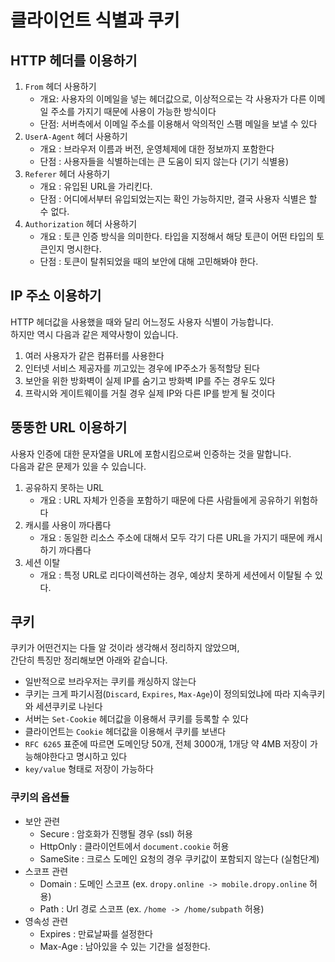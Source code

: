 # 클라이언트 식별과 쿠키

## HTTP 헤더를 이용하기

1. `From` 헤더 사용하기
    - 개요: 사용자의 이메일을 넣는 헤더값으로, 이상적으로는 각 사용자가 다른 이메일 주소를 가지기 때문에 사용이 가능한 방식이다
    - 단점: 서버측에서 이메일 주소를 이용해서 악의적인 스팸 메일을 보낼 수 있다
2. `UserA-Agent` 헤더 사용하기
    - 개요 : 브라우저 이름과 버전, 운영체제에 대한 정보까지 포함한다
    - 단점 : 사용자들을 식별하는데는 큰 도움이 되지 않는다 (기기 식별용)
3. `Referer` 헤더 사용하기
    - 개요 : 유입된 URL을 가리킨다.
    - 단점 : 어디에서부터 유입되었는지는 확인 가능하지만, 결국 사용자 식별은 할 수 없다.
4. `Authorization` 헤더 사용하기
    - 개요 : 토큰 인증 방식을 의미한다. 타입을 지정해서 해당 토큰이 어떤 타입의 토큰인지 명시한다.
    - 단점 : 토큰이 탈취되었을 때의 보안에 대해 고민해봐야 한다.

## IP 주소 이용하기

HTTP 헤더값을 사용했을 때와 달리 어느정도 사용자 식별이 가능합니다.  
하지만 역시 다음과 같은 제약사항이 있습니다.

1. 여러 사용자가 같은 컴퓨터를 사용한다
2. 인터넷 서비스 제공자를 끼고있는 경우에 IP주소가 동적할당 된다
3. 보안을 위한 방화벽이 실제 IP를 숨기고 방화벽 IP를 주는 경우도 있다
4. 프락시와 게이트웨이를 거칠 경우 실제 IP와 다른 IP를 받게 될 것이다

## 뚱뚱한 URL 이용하기

사용자 인증에 대한 문자열을 URL에 포함시킴으로써 인증하는 것을 말합니다.  
다음과 같은 문제가 있을 수 있습니다.

1. 공유하지 못하는 URL
    - 개요 : URL 자체가 인증을 포함하기 때문에 다른 사람들에게 공유하기 위험하다
2. 캐시를 사용이 까다롭다
    - 개요 : 동일한 리소스 주소에 대해서 모두 각기 다른 URL을 가지기 때문에 캐시하기 까다롭다
3. 세션 이탈
    - 개요 : 특정 URL로 리다이렉션하는 경우, 예상치 못하게 세션에서 이탈될 수 있다.

## 쿠키

쿠키가 어떤건지는 다들 알 것이라 생각해서 정리하지 않았으며,  
간단히 특징만 정리해보면 아래와 같습니다.

- 일반적으로 브라우저는 쿠키를 캐싱하지 않는다
- 쿠키는 크게 파기시점(`Discard`, `Expires`, `Max-Age`)이 정의되었냐에 따라 지속쿠키와 세션쿠키로 나뉜다
- 서버는 `Set-Cookie` 헤더값을 이용해서 쿠키를 등록할 수 있다
- 클라이언트는 `Cookie` 헤더값을 이용해서 쿠키를 보낸다
- `RFC 6265` 표준에 따르면 도메인당 50개, 전체 3000개, 1개당 약 4MB 저장이 가능해야한다고 명시하고 있다
- `key/value` 형태로 저장이 가능하다

### 쿠키의 옵션들

- 보안 관련
    - Secure : 암호화가 진행될 경우 (ssl) 허용
    - HttpOnly : 클라이언트에서 `document.cookie` 허용
    - SameSite : 크로스 도메인 요청의 경우 쿠키값이 포함되지 않는다 (실험단계)
- 스코프 관련
    - Domain : 도메인 스코프 (ex. `dropy.online -> mobile.dropy.online` 허용)
    - Path : Url 경로 스코프 (ex. `/home -> /home/subpath` 허용)
- 영속성 관련
    - Expires : 만료날짜를 설정한다
    - Max-Age : 남아있을 수 있는 기간을 설정한다.
